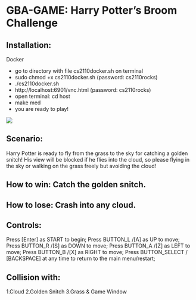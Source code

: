 # GBA-GAME: Harry Potter’s Broom Challenge

## Installation:

Docker
- go to directory with file cs2110docker.sh on terminal
- sudo chmod +x cs2110docker.sh (password: cs2110rocks)
- ./cs2110docker.sh
- http://localhost:6901/vnc.html (password: cs2110rocks)
- open terminal: cd host
- make med
- you are ready to play!

![](game_over.png)

## Scenario:
Harry Potter is ready to fly from the grass to the sky for catching a golden snitch! His view will be blocked if he flies into the cloud, so please flying in the sky or walking on the grass freely but avoiding the cloud!

## How to win: Catch the golden snitch.

## How to lose: Crash into any cloud.

## Controls:
Press [Enter] as START to begin;
Press BUTTON_L /[A] as UP to move;
Press BUTTON_R /[S] as DOWN to move;
Press BUTTON_A /[Z] as LEFT to move;
Press BUTTON_B /[X] as RIGHT to move;
Press BUTTON_SELECT / [BACKSPACE] at any time to return to the main menu/restart;

## Collision with:
1.Cloud
2.Golden Snitch
3.Grass & Game Window
